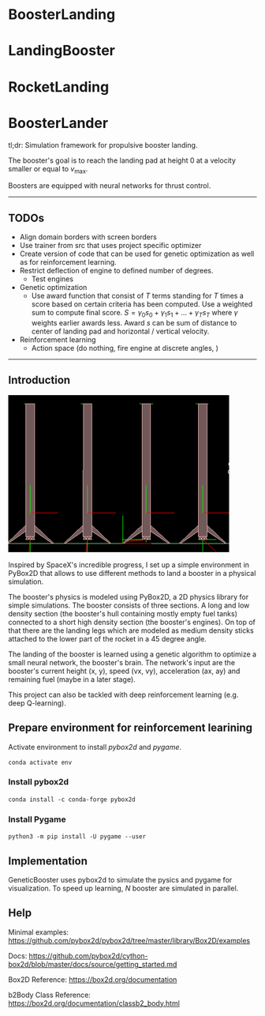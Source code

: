 # BoosterLanding
# LandingBooster
# RocketLanding
# BoosterLander

tl;dr: Simulation framework for propulsive booster landing.

The booster's goal is to reach the landing pad at height $0$ at a velocity smaller or equal to $v_{\text{max}}$.

Boosters are equipped with neural networks for thrust control.

---
## TODOs
- Align domain borders with screen borders
- Use trainer from src that uses project specific optimizer
- Create version of code that can be used for genetic optimization as well as for reinforcement learning.
- Restrict deflection of engine to defined number of degrees.
    - Test engines
- Genetic optimization
    - Use award function that consist of $T$ terms standing for $T$ times a score based on certain criteria has been computed. Use a weighted sum to compute final score. $S = \gamma_0s_0 + \gamma_1s_1 + ... + \gamma_Ts_T$ where $\gamma$ weights earlier awards less. Award $s$ can be sum of distance to center of landing pad and horizontal / vertical velocity.
- Reinforcement learning
    - Action space (do nothing, fire engine at discrete angles, )
---

## Introduction

![booster](./docs/booster.png)

Inspired by SpaceX's incredible progress, I set up a simple environment in PyBox2D
that allows to use different methods to land a booster in a physical simulation.

The booster's physics is modeled using PyBox2D, a 2D physics library for simple simulations. The booster consists of three sections. A long and low density section (the booster's hull containing mostly empty fuel tanks) connected to a short high density section (the booster's engines). On top of that there are the landing legs which are modeled as medium density sticks attached to the lower part of the rocket in a 45 degree angle.

The landing of the booster is learned using a genetic algorithm to optimize a small neural network, the booster's brain. The network's input are the booster's current height (x, y), speed (vx, vy), acceleration (ax, ay) and remaining fuel (maybe in a later stage).

This project can also be tackled with deep reinforcement learning (e.g. deep Q-learning).

## Prepare environment for reinforcement learining

Activate environment to install *pybox2d* and *pygame*.

```console
conda activate env
```

### Install pybox2d

```console
conda install -c conda-forge pybox2d
```

### Install Pygame

```console
python3 -m pip install -U pygame --user
```

## Implementation

GeneticBooster uses pybox2d to simulate the pysics and pygame for visualization. To speed up learning, $N$ booster are simulated in parallel.

## Help 

Minimal examples: https://github.com/pybox2d/pybox2d/tree/master/library/Box2D/examples

Docs: https://github.com/pybox2d/cython-box2d/blob/master/docs/source/getting_started.md

Box2D Reference: https://box2d.org/documentation

b2Body Class Reference: https://box2d.org/documentation/classb2_body.html

